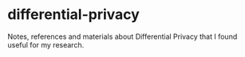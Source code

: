 # differential-privacy
Notes, references and materials about Differential Privacy that I found useful for my research.
